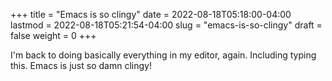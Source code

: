 +++
title = "Emacs is so clingy"
date = 2022-08-18T05:18:00-04:00
lastmod = 2022-08-18T05:21:54-04:00
slug = "emacs-is-so-clingy"
draft = false
weight = 0
+++

I'm back to doing basically everything in my editor, again. Including typing this. Emacs is just so damn clingy!

[//]: # "Exported with love from a post written in Org mode"
[//]: # "- https://github.com/kaushalmodi/ox-hugo"